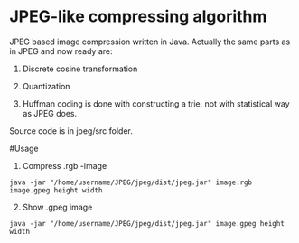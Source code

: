 # JPEG-like compressing algorithm 

JPEG based image compression written in Java. Actually the same parts as in JPEG and now ready are:

1. Discrete cosine transformation
2. Quantization

3. Huffman coding is done with constructing a trie, not with statistical way as JPEG does. 

Source code is in jpeg/src folder.

#Usage

1. Compress .rgb -image
```
java -jar "/home/username/JPEG/jpeg/dist/jpeg.jar" image.rgb image.gpeg height width

```
2. Show .gpeg image 

```
java -jar "/home/username/JPEG/jpeg/dist/jpeg.jar" image.gpeg height width
```
